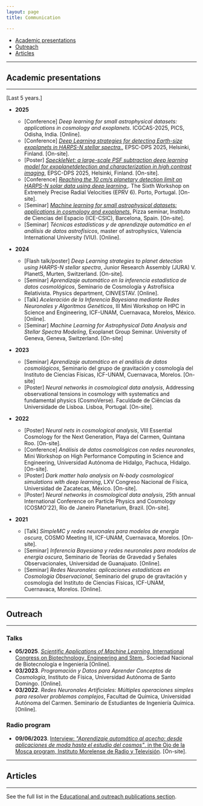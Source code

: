 ```yaml
---
layout: page
title: Communication

---
```



- [Academic presentations](#academic-presentations)
- [Outreach](#outreach)
- [Articles](#articles)

-----------------------------------------------------------

## Academic presentations
-----
[Last 5 years.]

- **2025**
	- [Conference] *Deep learning for small astrophysical datasets: applications in cosmology and exoplanets*. ICGCAS-2025, PICS, Odisha, India. [Online].
	- [Conference] [*Deep Learning strategies for detecting Earth-size exoplanets in HARPS-N stellar spectra*.](https://meetingorganizer.copernicus.org/EPSC-DPS2025/EPSC-DPS2025-270.html), EPSC-DPS 2025, Helsinki, Finland. [On-site].
	- [Poster] [*SpeckleNet: a large-scale PSF subtraction deep learning model for exoplanetdetection and characterization in high contrast imaging*](https://meetingorganizer.copernicus.org/EPSC-DPS2025/EPSC-DPS2025-2087.html), EPSC-DPS 2025, Helsinki, Finland. [On-site].
	- [Conference] [*Reaching the 10 cm/s planetary detection limit on HARPS-N solar data using deep learning*.](https://www.iastro.pt/research/conferences/eprv6/EPRV6-programme.pdf). The Sixth Workshop on Extremely Precise Radial Velocities (EPRV 6).  Porto, Portugal. [On-site].
	- [Seminar] [*Machine learning for small astrophysical datasets: applications in cosmology and exoplanets*.](https://www.youtube.com/watch?v=4C8xfMJwTZE&t=114s) Pizza seminar, Instituto de Ciencias del Espacio (ICE-CSIC), Barcelona, Spain. [On-site].
	- [Seminar] *Técnicas estadísticas y de aprendizaje automático en el análisis de datos astrofísicos*, master of astrophysics, Valencia International University (VIU). [Online].

- **2024**
	- [Flash talk/poster] *Deep Learning strategies to planet detection using HARPS-N stellar spectra*, Junior Research Assembly (JURA) V. PlanetS, Murten, Switzerland. [On-site].
	- [Seminar] *Aprendizaje automático en la inferencia estadística de datos cosmológicos*, Seminario de Cosmología y Astrofísica Relativista. Physics department, CINVESTAV. [Online].
	- [Talk] *Aceleración de la Inferencia Bayesiana mediante Redes Neuronales y Algoritmos Genéticos*, III Mini Workshop on HPC in Science and Engineering, ICF-UNAM, Cuernavaca, Morelos, México. [Online].
	- [Seminar] *Machine Learning for Astrophysical Data Analysis and Stellar Spectra Modeling*, Exoplanet Group Seminar. University of Geneva, Geneva, Switzerland. [On-site]

- **2023** 
	- [Seminar] *Aprendizaje automático en el análisis de datos cosmológicos*, Seminario del grupo de gravitación y cosmología del Instituto de Ciencias Físicas, ICF-UNAM, Cuernavaca, Morelos. [On-site]
	- [Poster] *Neural networks in cosmological data analysis*, Addressing observational tensions in cosmology with systematics and fundamental physics (CosmoVerse). Faculdade de Ciências da Universidade de Lisboa. Lisboa, Portugal. [On-site].

- **2022** 
	- [Poster] *Neural nets in cosmological analysis*, VIII Essential Cosmology for the Next Generation, Playa del Carmen, Quintana Roo. [On-site].
	- [Conference] *Análisis de datos cosmológicos con redes neuronales*, Mini Workshop on High Performance Computing in Science and Engineering, Universidad Autónoma de Hidalgo, Pachuca, Hidalgo. [On-site].
	- [Poster] *Dark matter halo analysis on N-body cosmological simulations with deep learning*, LXV Congreso Nacional de Física, Universidad de Zacatecas, México. [On-site].
	- [Poster] *Neural networks in cosmological data analysis*, 25th annual International Conference on Particle Physics and Cosmology (COSMO'22), Rio de Janeiro Planetarium, Brazil. [On-site].

- **2021** 
	- [Talk] *SimpleMC y redes neuronales para modelos de energía oscura*, COSMO Meeting III, ICF-UNAM, Cuernavaca, Morelos. [On-site].
	- [Seminar] *Inferencia Bayesiana y redes neuronales para modelos de energía oscura*, Seminario de Teorías de Gravedad y Señales Observacionales, Universidad de Guanajuato. [Online].
	- [Seminar] *Redes Neuronales: aplicaciones estadísticas en Cosmología Observacional*, Seminario del grupo de gravitación y cosmología del Instituto de Ciencias Físicas, ICF-UNAM, Cuernavaca, Morelos. [Online].

<!--	
- **2020** 

	- [Poster] *Neural network training within a Bayesian inference framework*, X International Congress of Physics Engineering, UAM-Azcapotzalco, CDMX. [Online].
	- [Poster] *The inverse problem of a dynamical system solved with genetic algorithms*, X International Congress of Physics Engineering, UAM-Azcapotzalco, CDMX. [Online].
	- [Poster] *Data Mining applied to interventional cardiology procedures*, X International Congress of Physics Engineering, UAM-Azcapotzalco, CDMX. [Online].
	- [Seminar] *Muestreo anidado, redes neuronales y SimpleMC*, Seminario del grupo de gravitación y cosmología del Instituto de Ciencias Físicas, ICF-UNAM, Cuernavaca, Morelos.
	- [Talk] *Métodos estadísticos con redes neuronales en cosmología observacional*, V Encuentro de Modelado Matemático en Física y Geometría, BUAP, MCTP.
	- [Seminar] *Redes Neuronales aplicadas a métodos estadísticos de la Cosmología Observacional*, Seminario de estudiantes de cosmología, Cuernavaca, Morelos. 


- **2019** 
	- [Poster] *Artificial Neural Networks as optimizers in Bayesian inference*, I Taller conjunto de Deep Learning y Ciencia de Datos, CIMAT, Guanajuato, México.
	- [Poster] *Estado del arte de la aplicación de las Redes Neuronales Artificiales en Radiología diagnóstica*, XIX International Symposium on Solid State Dosimetry, Zacatecas, México.
   - **2018** 
	- [Talk] *Algoritmos de ciencias de datos para vacíos cósmicos*, Escuela Nacional de Cosmología Guanajuato. Guanajuato, México.
	- [Poster] *Cosmological evolution for magnetic universe based in a simple nonlinear electrodynamics*, IX International Congress of Physics Engineering, UAM-Azcapotzalco, CDMX.
	- [Poster] *Cosmic voids, spatial algorithms and data structures*, IX International Congress of Physics Engineering, UAM-Azcapotzalco, CDMX.
- **2017**
	- [Talk] *Analisis de datos cosmológicos para el estudio de vacíos cósmicos*, Simposio de Tecnología Avanzada, CDMX. 
	- [Conference] *La Realidad Aumentada como herramienta didáctica en geometría 3D*, LASERA, CDMX.  -->


--------

## Outreach
------------


### Talks


- **05/2025**. [*Scientific Applications of Machine Learning*, International Congress on Biotechnology, Engineering and Stem.](https://sites.google.com/view/congresosonabiin/home?authuser=0). Sociedad Nacional de Biotecnología e Ingeniería [Online].
- **03/2023**. *Programación y Datos para Aprender Conceptos de Cosmología*, Instituto de Física, Universidad Autónoma de Santo Domingo. [Online].
- **03/2022**. *Redes Neuronales Artificiales: Múltiples operaciones simples para resolver problemas complejos*, Facultad de Química, Universidad Autónoma del Carmen. Seminario de Estudiantes de Ingeniería Química. [Online].

### Radio program

- **09/06/2023**. [Interview: *"Aprendizaje automático al acecho: desde aplicaciones de moda hasta el estudio del cosmos"*, in the Ojo de la Mosca program, Instituto Morelense de Radio y Televisión](https://www.facebook.com/ICFUNAM/posts/637723451719394). [On-site].


---------

## Articles
-----------

See the full list in the [Educational and outreach publications section](https://igomezv.github.io/publications/#educational-and-outreach).
